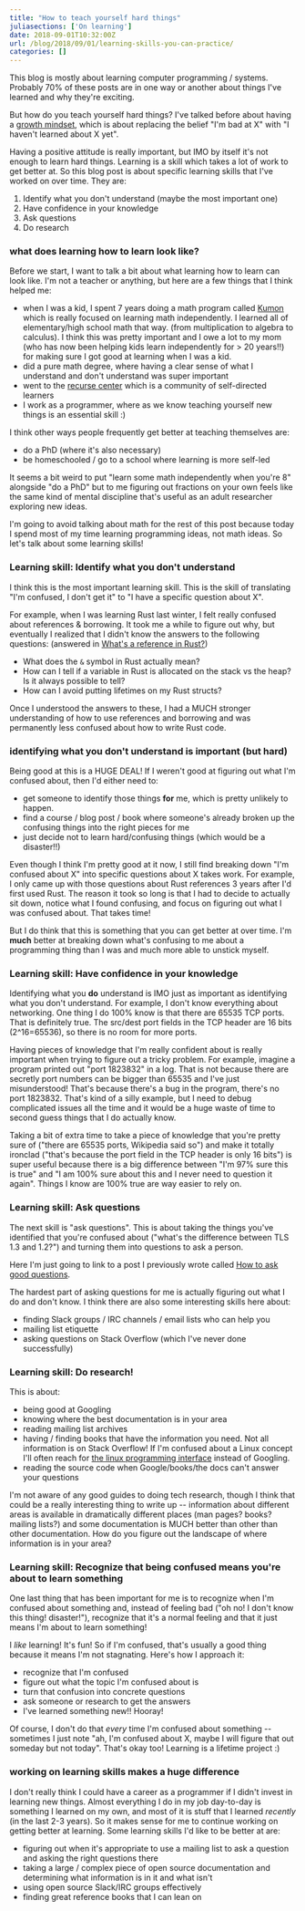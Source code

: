 ```yaml
---
title: "How to teach yourself hard things"
juliasections: ['On learning']
date: 2018-09-01T10:32:00Z
url: /blog/2018/09/01/learning-skills-you-can-practice/
categories: []
---
```


This blog is mostly about learning computer programming / systems. Probably 70% of these posts are
in one way or another about things I've learned and why they're exciting.

But how do you teach yourself hard things? I've talked before about having a [growth mindset](https://www.mindsetworks.com/science/), which is about replacing the belief "I'm bad at X" with "I haven't learned about X yet".

Having a positive attitude is really important, but IMO by itself it's not enough to learn hard
things. Learning is a skill which takes a lot of work to get better at. So this blog post is about
specific learning skills that I've worked on over time. They are:

1. Identify what you don't understand (maybe the most important one)
2. Have confidence in your knowledge
3. Ask questions
4. Do research

### what does learning how to learn look like?

Before we start, I want to talk a bit about what learning how to learn can look like. I'm not a
teacher or anything, but here are a few things that I think helped me:

- when I was a kid, I spent 7 years doing a math program called [Kumon](https://www.kumon.com/about-kumon/kumon-method/self-learning) which is really focused on learning math independently. I learned all of elementary/high school math that way. (from multiplication to algebra to calculus). I think this was pretty important and I owe a lot to my mom (who has now been helping kids learn independently for > 20 years!!) for making sure I got good at learning when I was a kid.
- did a pure math degree, where having a clear sense of what I understand and don't understand was
  super important
- went to the [recurse center](https://www.recurse.com/) which is a community of self-directed learners 
- I work as a programmer, where as we know teaching yourself new things is an essential skill :)

I think other ways people frequently get better at teaching themselves are:

* do a PhD (where it's also necessary)
* be homeschooled / go to a school where learning is more self-led

It seems a bit weird to put "learn some math independently when you're 8" alongside "do a PhD" but
to me figuring out fractions on your own feels like the same kind of mental discipline that's useful
as an adult researcher exploring new ideas.

I'm going to avoid talking about math for the rest of this post because today I spend most of my
time learning programming ideas, not math ideas. So let's talk about some learning skills!

### Learning skill: Identify what you don't understand

I think this is the most important learning skill. This is the skill of translating "I'm
confused, I don't get it" to "I have a specific question about X".

For example, when I was learning Rust last winter, I felt really confused about references &
borrowing. It took me a while to figure out why, but eventually I realized that I didn't know the
answers to the following questions: (answered in [What's a reference in Rust?](https://jvns.ca/blog/2017/11/27/rust-ref/))

* What does the `&` symbol in Rust actually mean?
* How can I tell if a variable in Rust is allocated on the stack vs the heap? Is it always possible
  to tell?
* How can I avoid putting lifetimes on my Rust structs?

Once I understood the answers to these, I had a MUCH stronger understanding of how to use references
and borrowing and was permanently less confused about how to write Rust code.

### identifying what you don't understand is important (but hard)

Being good at this is a HUGE DEAL! If I weren't good at figuring out what I'm confused about, then
I'd either need to:

* get someone to identify those things **for** me, which is pretty unlikely to happen.
* find a course / blog post / book where someone's already broken up the confusing things into the right pieces for me
* just decide not to learn hard/confusing things (which would be a disaster!!)

Even though I think I'm pretty good at it now, I still find breaking down "I'm confused about X"
into specific questions about X takes work. For example, I only came up with those questions about
Rust references 3 years after I'd first used Rust. The reason it took so long is that I had to
decide to actually sit down, notice what I found confusing, and focus on figuring out what I was
confused about. That takes time!

But I do think that this is something that you can get better at over time. I'm **much** better at
breaking down what's confusing to me about a programming thing than I was and much more able to
unstick myself.

### Learning skill: Have confidence in your knowledge

Identifying what you **do** understand is IMO just as important as identifying what you don't
understand. For example, I don't know everything about networking. One thing I do 100% know is that
there are 65535 TCP ports. That is definitely true. The src/dest port fields in the TCP header are
16 bits (2^16=65536), so there is no room for more ports.

Having pieces of knowledge that I'm really confident about is really important when trying to figure
out a tricky problem. For example, imagine a program printed out "port 1823832" in a log. That is
not because there are secretly port numbers can be bigger than 65535 and I've just misunderstood!
That's because there's a bug in the program, there's no port 1823832. That's kind of a silly example,
but I need to debug complicated issues all the time and it would be a huge waste of time to second
guess things that I do actually know.

Taking a bit of extra time to take a piece of knowledge that you're pretty sure of ("there are 65535
ports, Wikipedia said so") and make it totally ironclad ("that's because the port field in the TCP
header is only 16 bits") is super useful because there is a big difference between "I'm 97% sure
this is true" and "I am 100% sure about this and I never need to question it again". Things I know
are 100% true are way easier to rely on.

### Learning skill: Ask questions

The next skill is "ask questions". This is about taking the things you've identified that you're
confused about ("what's the difference between TLS 1.3 and 1.2?") and turning them into questions to
ask a person.

Here I'm just going to link to a post I previously wrote called
[How to ask good questions](https://jvns.ca/blog/good-questions/).

The hardest part of asking questions for me is actually figuring out what I do and don't know. I
think there are also some interesting skills here about:

* finding Slack groups / IRC channels / email lists who can help you
* mailing list etiquette
* asking questions on Stack Overflow (which I've never done successfully)

### Learning skill: Do research!

This is about:

* being good at Googling
* knowing where the best documentation is in your area
* reading mailing list archives
* having / finding books that have the information you need. Not all information is on Stack
  Overflow! If I'm confused about a Linux concept I'll often reach for [the linux programming interface](http://man7.org/tlpi/) instead of Googling.
* reading the source code when Google/books/the docs can't answer your questions

I'm not aware of any good guides to doing tech research, though I think that could be a really
interesting thing to write up -- information about different areas is available in dramatically
different places (man pages? books? mailing lists?) and some documentation is MUCH better than other
than other documentation. How do you figure out the landscape of where information is in your area?

### Learning skill: Recognize that being confused means you're about to learn something

One last thing that has been important for me is to recognize when I'm confused about something and,
instead of feeling bad ("oh no! I don't know this thing! disaster!"), recognize that it's a normal
feeling and that it just means I'm about to learn something!

I *like* learning! It's fun! So if I'm confused, that's usually a good thing because it means I'm
not stagnating. Here's how I approach it:

* recognize that I'm confused
* figure out what the topic I'm confused about is
* turn that confusion into concrete questions
* ask someone or research to get the answers
* I've learned something new!! Hooray!

Of course, I don't do that *every* time I'm confused about something -- sometimes I just note "ah,
I'm confused about X, maybe I will figure that out someday but not today". That's okay too! Learning
is a lifetime project :)

### working on learning skills makes a huge difference

I don't really think I could have a career as a programmer if I didn't invest in learning new
things. Almost everything I do in my job day-to-day is something I learned on my own, and most of it
is stuff that I learned *recently* (in the last 2-3 years). So it makes sense for me to continue
working on getting better at learning. Some learning skills I'd like to be better at are:

* figuring out when it's appropriate to use a mailing list to ask a question and asking the right
  questions there
* taking a large / complex piece of open source documentation and determining what information is in
  it and what isn't
* using open source Slack/IRC groups effectively
* finding great reference books that I can lean on
